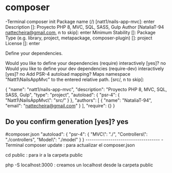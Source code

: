 # composer
-Terminal
composer init
Package name (<vendor>/<name>) [natt1/nails-app-mvc]: enter
Description []: Proyecto PHP 8, MVC, SQL, SASS, Gulp
Author [NataliaT-94 <nattecheira@gmail.com>, n to skip]: enter 
Minimum Stability []: 
Package Type (e.g. library, project, metapackage, composer-plugin) []: project
License []: enter

Define your dependencies.

Would you like to define your dependencies (require) interactively [yes]? no
Would you like to define your dev dependencies (require-dev) interactively [yes]? no
Add PSR-4 autoload mapping? Maps namespace "Natt1\NailsAppMvc" to the entered relative path. [src/, n to skip]:

{
    "name": "natt1/nails-app-mvc",
    "description": "Proyecto PHP 8, MVC, SQL, SASS, Gulp",
    "type": "project",
    "autoload": {
        "psr-4": {
            "Natt1\\NailsAppMvc\\": "src/"
        }
    },
    "authors": [
        {
            "name": "NataliaT-94",
            "email": "nattecheira@gmail.com"
        }
    ],
    "require": {}
}

Do you confirm generation [yes]? yes
------------------------------------

#composer.json
    "autoload": {
        "psr-4": {
            "MVC\\": "./",
            "Controllers\\": "./controllers",
            "Model\\": "./model"
        }
    }
    ------------------------------------
-Terminal
composer update : para actualizar el composer.json

cd public : para ir a la carpeta public

 php -S localhost:3000 : creamos un localhost desde la carpeta public
 

